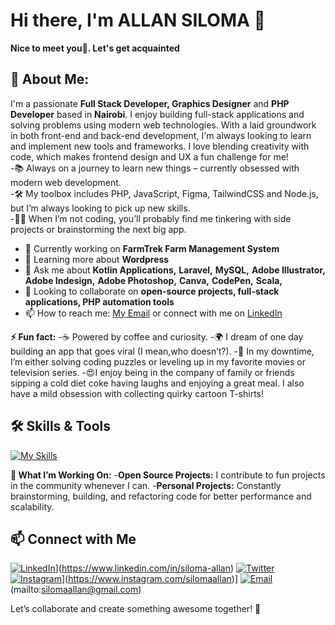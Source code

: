 # Hi there, I'm ALLAN SILOMA 👋

**Nice to meet you🤝. Let's get acquainted**

## 🚀 About Me:
I'm a passionate **Full Stack Developer, Graphics Designer** and **PHP Developer** based in **Nairobi**. I enjoy building full-stack applications and solving problems using modern web technologies. With a laid groundwork in both front-end and back-end development, I'm always looking to learn and implement new tools and frameworks. I love blending creativity with code, which makes frontend design and UX a fun challenge for me!<br/>
-📚 Always on a journey to learn new things – currently obsessed with modern web development.<br/>
-🛠️ My toolbox includes PHP, JavaScript, Figma, TailwindCSS and Node.js, but I’m always looking to pick up new skills.<br/>
-🧑‍💻 When I’m not coding, you’ll probably find me tinkering with side projects or brainstorming the next big app.<br/>
- 🔭 Currently working on **FarmTrek Farm Management System**
- 🌱 Learning more about **Wordpress**
- 💬 Ask me about **Kotlin Applications,** **Laravel,** **MySQL,** **Adobe Illustrator,** **Adobe Indesign,** **Adobe Photoshop,** **Canva,** **CodePen,** **Scala,**
- 👯 Looking to collaborate on **open-source projects, full-stack applications, PHP automation tools**
- 📫 How to reach me: [My Email](mailto:silomaallan@gmail.com) or connect with me on [LinkedIn](https://www.linkedin.com/in/siloma-allan)
  
**⚡ Fun fact:**
-☕ Powered by coffee and curiosity.
-🌍 I dream of one day building an app that goes viral (I mean,who doesn’t?).
-🍿 In my downtime, I’m either solving coding puzzles or leveling up in my favorite movies or television series.
-😍I enjoy being in the company of family or friends sipping a cold diet coke having laughs and enjoying a great meal. I also have a mild obsession with collecting quirky cartoon T-shirts!

## 🛠️ Skills & Tools
[![My Skills](https://skillicons.dev/icons?i=js,html,css,java,kotlin,nodejs,figma,androidstudio,bootstrap,c,cpp,css,dotnet,html,ai,idea,npm,ps,php,phpstorm)](https://skillicons.dev)

**🔧 What I’m Working On:**
-**Open Source Projects:** I contribute to fun projects in the community whenever I can.
-**Personal Projects:** Constantly brainstorming, building, and refactoring code for better performance and scalability.

## 📫 Connect with Me
[![LinkedIn](https://skillicons.dev/icons?i=linkedin)](https://skillicons.dev)](https://www.linkedin.com/in/siloma-allan)
[![Twitter](https://img.shields.io/badge/Twitter-1DA1F2?style=flat&logo=twitter&logoColor=white)](https://x.com/silomaallan)
[![Instagram](https://skillicons.dev/icons?i=instagram)](https://skillicons.dev)](https://www.instagram.com/silomaallan)]
[![Email](https://skillicons.dev/icons?i=gmail)](https://skillicons.dev)(mailto:silomaallan@gmail.com)


Let’s collaborate and create something awesome together! 🎉


